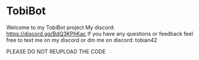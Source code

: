 # TobiBot
Welcome to my TobiBot project
My discord: https://discord.gg/BdQ3KPhKac
If you have any questions or feedback feel free to text me on my discord or dm me on discord: tobian42

PLEASE DO NOT REUPLOAD THE CODE
